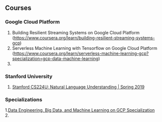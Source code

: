 ## Courses

### Google Cloud Platform
1. Building Resilient Streaming Systems on Google Cloud Platform (https://www.coursera.org/learn/building-resilient-streaming-systems-gcp)
2. Serverless Machine Learning with Tensorflow on Google Cloud Platform (https://www.coursera.org/learn/serverless-machine-learning-gcp?specialization=gcp-data-machine-learning)
3. 

### Stanford University
1. [Stanford CS224U: Natural Language Understanding | Spring 2019](https://www.youtube.com/playlist?list=PLoROMvodv4rObpMCir6rNNUlFAn56Js20)
### Specializations
1.[Data Engineering, Big Data, and Machine Learning on GCP Specialization](https://www.coursera.org/specializations/gcp-data-machine-learning)
2. 
